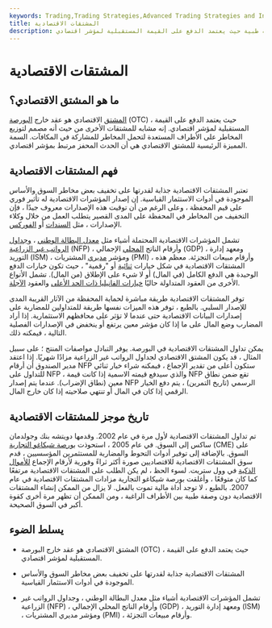 ```yaml
---
keywords: Trading,Trading Strategies,Advanced Trading Strategies and Instruments,Advanced Strategies and Instruments
title: المشتقات الاقتصادية
description: المشتق الاقتصادي هو عقد بدون وصفة طبية حيث يعتمد الدفع على القيمة المستقبلية لمؤشر اقتصادي.
---
```


# المشتقات الاقتصادية
## ما هو المشتق الاقتصادي؟

[المشتق](/derivative) الاقتصادي هو عقد خارج [البورصة](/otc) (OTC) ، حيث يعتمد الدفع على القيمة المستقبلية لمؤشر اقتصادي. إنه مشابه للمشتقات الأخرى من حيث أنه مصمم لتوزيع المخاطر على الأطراف المستعدة لتحمل المخاطر للمشاركة في المكافآت. السمة المميزة الرئيسية للمشتق الاقتصادي هي أن الحدث المحفز مرتبط بمؤشر اقتصادي.

## فهم المشتقات الاقتصادية

تعتبر المشتقات الاقتصادية جذابة لقدرتها على تخفيف بعض مخاطر السوق والأساس الموجودة في أدوات الاستثمار القياسية. إن إصدار المؤشرات الاقتصادية له تأثير فوري على قيم المحفظة ، وعلى الرغم من أن توقيت هذه الإصدارات معروف جيدًا ، فإن التخفيف من المخاطر في المحفظة على المدى القصير يتطلب العمل من خلال وكلاء الإصدارات ، مثل [السندات](/bond) أو [الفوركس](/foreign-exchange).

تشمل المؤشرات الاقتصادية المحتملة أشياء مثل [معدل البطالة الوطني](/unemploymentrate) ، [وجداول الرواتب غير الزراعية](/nonfarmpayroll) (NFP) ، وأرقام الناتج [المحلي](/gdp) الإجمالي (GDP) ، ومعهد إدارة التوريد (ISM) ، ومؤشر [مديري](/pmi) المشتريات (PMI) ، وأرقام مبيعات التجزئة. معظم هذه المشتقات الاقتصادية في شكل خيارات [ثنائية](/binary-option) أو "رقمية" ، حيث تكون خيارات الدفع الوحيدة هي الدفع الكامل (في المال) أو لا شيء على الإطلاق (من المال). تشمل الأنواع الأخرى من العقود المتداولة حاليًا [خيارات الفانيليا ذات الحد الأعلى](/vanillaoption) والعقود [الآجلة](/forwardcontract).

توفر المشتقات الاقتصادية طريقة مباشرة لحماية المحفظة من الآثار القريبة المدى للإصدار السلبي. بالطبع ، توفر هذه الميزات نفسها طريقة للمتداولين للمضاربة على إصدارات البيانات الاقتصادية حتى عندما لا تؤثر على محافظهم الاستثمارية. إذا أراد المضارب وضع المال على ما إذا كان مؤشر معين يرتفع أو ينخفض في الإصدارات الفصلية التالية ، فيمكنه ذلك.

يمكن تداول المشتقات الاقتصادية في البورصة. يوفر التبادل مواصفات المنتج ؛ على سبيل المثال ، قد يكون المشتق الاقتصادي لجداول الرواتب غير الزراعية مزادًا شهريًا. إذا اعتقد مدير الصندوق أن أرقام NFP ستكون أعلى من تقدير الإجماع ، فيمكنه شراء خيار ثنائي للتداول على NFP ، والذي سيدفع قيمته الاسمية إذا كانت قيمة NFP تقع ضمن نطاق معين (نطاق الإضراب). عندما يتم إصدار NFP الرسمي (تاريخ التمرين) ، يتم دفع الخيار الرقمي إذا كان في المال أو تنتهي صلاحيته إذا كان خارج المال.

## تاريخ موجز للمشتقات الاقتصادية

تم تداول المشتقات الاقتصادية لأول مرة في عام 2002. وقدمها دويتشه بنك وجولدمان ساكس إلى السوق. في عام 2005 ، استحوذت [بورصة شيكاغو التجارية](/cme) (CME) على السوق. بالإضافة إلى توفير أدوات التحوط والمضاربة للمستثمرين المؤسسيين ، قدم سوق المشتقات الاقتصادية للاقتصاديين صورة أكثر ثراءً وفورية لأرقام الإجماع [للأموال الذكية](/smart-money) في وول ستريت. لسوء الحظ ، لم يكن الطلب على المشتقات الاقتصادية مرتفعًا كما كان متوقعًا ، وأغلقت بورصة شيكاغو التجارية مزادات المشتقات الاقتصادية في عام 2007. بالطبع ، لا توجد أداة مالية تموت بالفعل. لا يزال من الممكن إنشاء المشتقات الاقتصادية دون وصفة طبية بين الأطراف الراغبة ، ومن الممكن أن تظهر مرة أخرى كقوة أكبر في السوق الصحيحة.

## يسلط الضوء

- المشتق الاقتصادي هو عقد خارج البورصة (OTC) ، حيث يعتمد الدفع على القيمة المستقبلية لمؤشر اقتصادي.

- المشتقات الاقتصادية جذابة لقدرتها على تخفيف بعض مخاطر السوق والأساس الموجودة في أدوات الاستثمار القياسية.

- تشمل المؤشرات الاقتصادية أشياء مثل معدل البطالة الوطني ، وجداول الرواتب غير الزراعية (NFP) ، وأرقام الناتج المحلي الإجمالي (GDP) ، ومعهد إدارة التوريد (ISM) ، ومؤشر مديري المشتريات (PMI) ، وأرقام مبيعات التجزئة.

